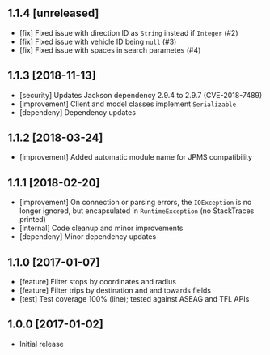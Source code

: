 ## 1.1.4 [unreleased]
* [fix] Fixed issue with direction ID as `String` instead if `Integer` (#2)
* [fix] Fixed issue with vehicle ID being `null` (#3)
* [fix] Fixed issue with spaces in search parametes (#4)

## 1.1.3 [2018-11-13]
* [security] Updates Jackson dependency 2.9.4 to 2.9.7 (CVE-2018-7489)
* [improvement] Client and model classes implement `Serializable`
* [dependeny] Dependency updates

## 1.1.2 [2018-03-24]
* [improvement] Added automatic module name for JPMS compatibility

## 1.1.1 [2018-02-20]
* [improvement] On connection or parsing errors, the `IOException` is no longer ignored, but encapsulated in `RuntimeException` (no StackTraces printed)
* [internal] Code cleanup and minor improvements
* [dependeny] Minor dependency updates

## 1.1.0 [2017-01-07]
* [feature] Filter stops by coordinates and radius
* [feature] Filter trips by destination and and towards fields
* [test] Test coverage 100% (line); tested against ASEAG and TFL APIs

## 1.0.0 [2017-01-02]
* Initial release
